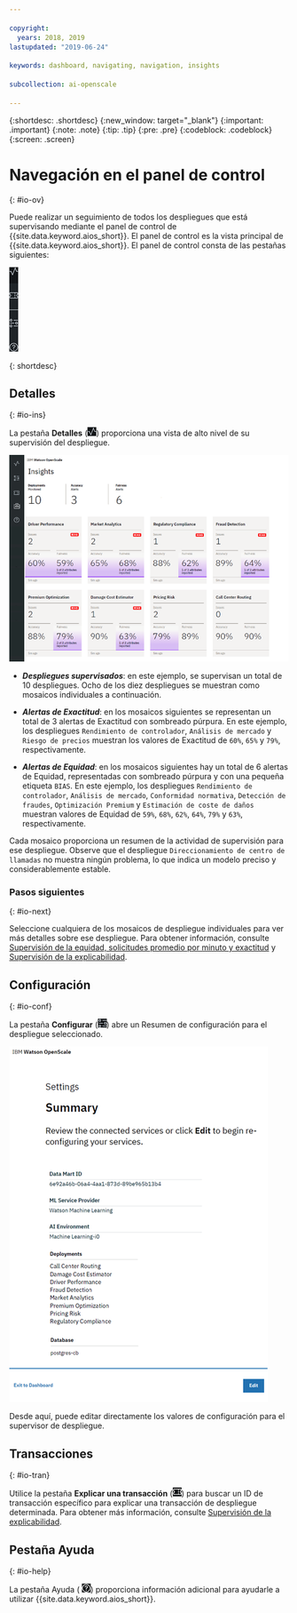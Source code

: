 ```yaml
---

copyright:
  years: 2018, 2019
lastupdated: "2019-06-24"

keywords: dashboard, navigating, navigation, insights

subcollection: ai-openscale

---
```


{:shortdesc: .shortdesc}
{:new_window: target="_blank"}
{:important: .important}
{:note: .note}
{:tip: .tip}
{:pre: .pre}
{:codeblock: .codeblock}
{:screen: .screen}

# Navegación en el panel de control
{: #io-ov}

Puede realizar un seguimiento de todos los despliegues que está supervisando mediante el panel de control de {{site.data.keyword.aios_short}}. El panel de control es la vista principal de {{site.data.keyword.aios_short}}. El panel de control consta de las pestañas siguientes:

  ![Pestañas Detalles](images/insight-tabs.png)

{: shortdesc}

## Detalles
{: #io-ins}

La pestaña **Detalles** (![Panel de control Detalles](images/insight-dash-tab.png)) proporciona una vista de alto nivel de su supervisión del despliegue.

  ![Panel de control Detalles](images/insight-dashboard.png)

- ***Despliegues supervisados***: en este ejemplo, se supervisan un total de 10 despliegues. Ocho de los diez despliegues se muestran como mosaicos individuales a continuación.

- ***Alertas de Exactitud***: en los mosaicos siguientes se representan un total de 3 alertas de Exactitud con sombreado púrpura. En este ejemplo, los despliegues `Rendimiento de controlador`, `Análisis de mercado` y `Riesgo de precios` muestran los valores de Exactitud de `60%`, `65%` y `79%`, respectivamente.

- ***Alertas de Equidad***: en los mosaicos siguientes hay un total de 6 alertas de Equidad, representadas con sombreado púrpura y con una pequeña etiqueta `BIAS`. En este ejemplo, los despliegues `Rendimiento de controlador`, `Análisis de mercado`, `Conformidad normativa`, `Detección de fraudes`, `Optimización Premium` y `Estimación de coste de daños` muestran valores de Equidad de `59%`, `68%`, `62%`, `64%`, `79%` y `63%`, respectivamente.

Cada mosaico proporciona un resumen de la actividad de supervisión para ese despliegue. Observe que el despliegue `Direccionamiento de centro de llamadas` no muestra ningún problema, lo que indica un modelo preciso y considerablemente estable.

### Pasos siguientes
{: #io-next}

Seleccione cualquiera de los mosaicos de despliegue individuales para ver más detalles sobre ese despliegue. Para obtener información,
consulte [Supervisión de la equidad, solicitudes promedio por minuto y exactitud](/docs/services/ai-openscale?topic=ai-openscale-it-ov)
y [Supervisión de la explicabilidad](/docs/services/ai-openscale?topic=ai-openscale-ie-ov).

## Configuración
{: #io-conf}

La pestaña **Configurar** (![Pestaña Configurar](images/insight-config-tab.png)) abre un Resumen de configuración para el despliegue seleccionado.

  ![Resumen de configuración](images/insight-config-summary.png)

Desde aquí, puede editar directamente los valores de configuración para el supervisor de despliegue.

## Transacciones
{: #io-tran}

Utilice la pestaña **Explicar una transacción** (![pestaña Explicar una transacción](images/insight-transact-tab.png)) para buscar un ID de transacción específico para explicar una transacción de despliegue determinada. Para obtener más información, consulte [Supervisión de la explicabilidad](/docs/services/ai-openscale?topic=ai-openscale-ie-ov).

## Pestaña Ayuda
{: #io-help}

La pestaña Ayuda ( ![Pestaña Ayuda](images/insight-help-tab.png)) proporciona información adicional para ayudarle a utilizar {{site.data.keyword.aios_short}}.
